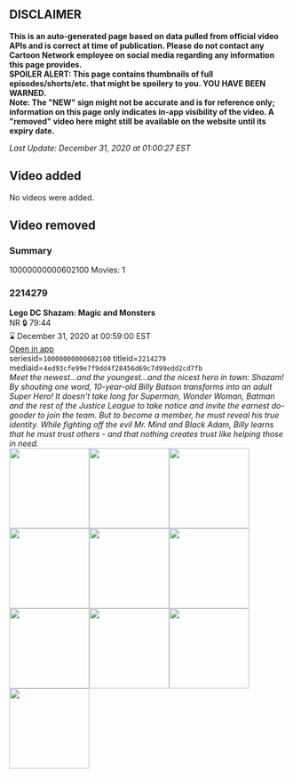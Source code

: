 ## DISCLAIMER
**This is an auto-generated page based on data pulled from official video APIs and is correct at time of publication. Please do not contact any Cartoon Network employee on social media regarding any information this page provides.**  
**SPOILER ALERT: This page contains thumbnails of full episodes/shorts/etc. that might be spoilery to you. YOU HAVE BEEN WARNED.**  
**Note: The "NEW" sign might not be accurate and is for reference only; information on this page only indicates in-app visibility of the video. A "removed" video here might still be available on the website until its expiry date.**  

_Last Update: December 31, 2020 at 01:00:27 EST_
## Video added
No videos were added.  
## Video removed
### Summary
10000000000602100 Movies: 1  
### 2214279
**Lego DC Shazam: Magic and Monsters**  
NR 🔒 79:44  
⌛ December 31, 2020 at 00:59:00 EST  
[Open in app](https://tinyurl.com/y3ddptot)  
seriesid=`10000000000602100` titleid=`2214279` mediaid=`4ed93cfe99e7f9dd4f28456d69c7d99edd2cd7fb`  
_Meet the newest...and the youngest...and the nicest hero in town: Shazam! By shouting one word, 10-year-old Billy Batson transforms into an adult Super Hero! It doesn't take long for Superman, Wonder Woman, Batman and the rest of the Justice League to take notice and invite the earnest do-gooder to join the team. But to become a member, he must reveal his true identity. While fighting off the evil Mr. Mind and Black Adam, Billy learns that he must trust others - and that nothing creates trust like helping those in need._  
<a href="https://s3.amazonaws.com/cartoonorchestrator/2214279_001_1280x720.jpg"><img src="https://s3.amazonaws.com/cartoonorchestrator/2214279_001_640x360.jpg" height="144px" /></a><a href="https://s3.amazonaws.com/cartoonorchestrator/2214279_002_1280x720.jpg"><img src="https://s3.amazonaws.com/cartoonorchestrator/2214279_002_640x360.jpg" height="144px" /></a><a href="https://s3.amazonaws.com/cartoonorchestrator/2214279_003_1280x720.jpg"><img src="https://s3.amazonaws.com/cartoonorchestrator/2214279_003_640x360.jpg" height="144px" /></a><a href="https://s3.amazonaws.com/cartoonorchestrator/2214279_004_1280x720.jpg"><img src="https://s3.amazonaws.com/cartoonorchestrator/2214279_004_640x360.jpg" height="144px" /></a><a href="https://s3.amazonaws.com/cartoonorchestrator/2214279_005_1280x720.jpg"><img src="https://s3.amazonaws.com/cartoonorchestrator/2214279_005_640x360.jpg" height="144px" /></a><a href="https://s3.amazonaws.com/cartoonorchestrator/2214279_006_1280x720.jpg"><img src="https://s3.amazonaws.com/cartoonorchestrator/2214279_006_640x360.jpg" height="144px" /></a><a href="https://s3.amazonaws.com/cartoonorchestrator/2214279_007_1280x720.jpg"><img src="https://s3.amazonaws.com/cartoonorchestrator/2214279_007_640x360.jpg" height="144px" /></a><a href="https://s3.amazonaws.com/cartoonorchestrator/2214279_008_1280x720.jpg"><img src="https://s3.amazonaws.com/cartoonorchestrator/2214279_008_640x360.jpg" height="144px" /></a><a href="https://s3.amazonaws.com/cartoonorchestrator/2214279_009_1280x720.jpg"><img src="https://s3.amazonaws.com/cartoonorchestrator/2214279_009_640x360.jpg" height="144px" /></a><a href="https://s3.amazonaws.com/cartoonorchestrator/2214279_010_1280x720.jpg"><img src="https://s3.amazonaws.com/cartoonorchestrator/2214279_010_640x360.jpg" height="144px" /></a>

